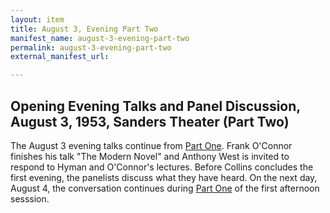 ```yaml
---
layout: item
title: August 3, Evening Part Two
manifest_name: august-3-evening-part-two
permalink: august-3-evening-part-two
external_manifest_url: 

---
```

## Opening Evening Talks and Panel Discussion, August 3, 1953, Sanders Theater (Part Two)
The August 3 evening talks continue from <a href="https://tanyaclement.github.io/harvard1953/august-3-evening-part-one">Part One</a>. Frank O'Connor finishes his talk "The Modern Novel" and Anthony West is invited to respond to Hyman and O'Connor's lectures. Before Collins concludes the first evening, the panelists discuss what they have heard. On the next day, August 4, the conversation continues during <a href="https://tanyaclement.github.io/harvard1953/august-4-afternoon-part-one">Part One</a> of the first afternoon sesssion. 

